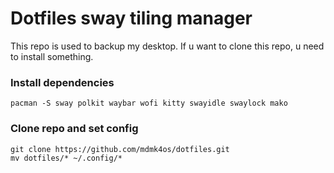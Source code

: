 # Dotfiles sway tiling manager
This repo is used to backup my desktop.
If u want to clone this repo, u need to install something.
### Install dependencies
```
pacman -S sway polkit waybar wofi kitty swayidle swaylock mako
```
### Clone repo and set config
```
git clone https://github.com/mdmk4os/dotfiles.git
mv dotfiles/* ~/.config/*
```
<!-- Pré- install 
                - rodar a iso e configurar o acesso ao teclado e internet
                - formatar e configurar discos, partições LVM
-->

<!-- Install Base 
                - 
-->
